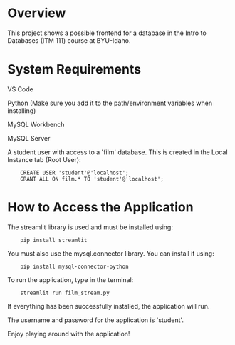 # Overview

This project shows a possible frontend for a database in the Intro to Databases (ITM 111) course at BYU-Idaho.

# System Requirements

VS Code

Python (Make sure you add it to the path/environment variables when installing)

MySQL Workbench

MySQL Server

A student user with access to a 'film' database. This is created in the Local Instance tab (Root User):

```
    CREATE USER 'student'@'localhost';
    GRANT ALL ON film.* TO 'student'@'localhost';
```

# How to Access the Application

The streamlit library is used and must be installed using:

```
    pip install streamlit
```

You must also use the mysql.connector library. You can install it using:

```
    pip install mysql-connector-python
```

To run the application, type in the terminal:

```
    streamlit run film_stream.py
```

If everything has been successfully installed, the application will run.

The username and password for the application is 'student'.

Enjoy playing around with the application!
